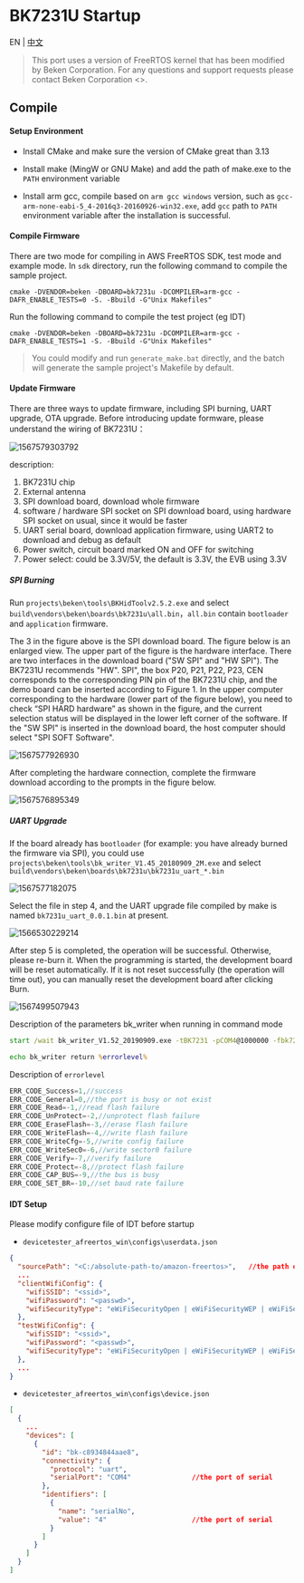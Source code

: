 # BK7231U Startup

EN | [中文](./README_zh.md)



> This port uses a version of FreeRTOS kernel that has been modified by Beken Corporation. For any questions and support requests please contact Beken Corporation <<contact info from the DQP listing >>.



## Compile

#### Setup Environment

- Install CMake and make sure the version of CMake great than 3.13

- Install make (MingW or GNU Make) and add the path of make.exe to the `PATH` environment variable
- Install arm gcc, compile based on `arm gcc windows` version, such as `gcc-arm-none-eabi-5_4-2016q3-20160926-win32.exe`, add `gcc` path to `PATH` environment variable after the installation is successful.



#### Compile Firmware

There are two mode for compiling in AWS FreeRTOS SDK,  test mode and example mode. In `sdk`  directory, run the following command to compile the sample project.



`cmake -DVENDOR=beken -DBOARD=bk7231u -DCOMPILER=arm-gcc -DAFR_ENABLE_TESTS=0 -S. -Bbuild -G"Unix Makefiles"`



Run the following command to compile the test project (eg IDT)

`cmake -DVENDOR=beken -DBOARD=bk7231u -DCOMPILER=arm-gcc -DAFR_ENABLE_TESTS=1 -S. -Bbuild -G"Unix Makefiles"`



> You could modify and run  `generate_make.bat` directly, and the batch will generate the sample project's Makefile by default.



#### Update Firmware

There are three ways to update firmware, including SPI burning, UART upgrade, OTA upgrade. Before introducing update formware, please understand the wiring of BK7231U：

![1567579303792](projects/beken/startup/update_overview.png)

description:

1. BK7231U chip
2. External antenna
3. SPI download board, download whole firmware
4. software / hardware SPI socket on SPI download board, using hardware SPI socket on usual, since it would be faster
5. UART serial board, download application firmware, using UART2 to download and debug as default
6. Power switch, circuit board marked ON and OFF for switching
7. Power select: could be 3.3V/5V, the default is 3.3V, the EVB using 3.3V



##### SPI Burning

Run `projects\beken\tools\BKHidToolv2.5.2.exe` and  select `build\vendors\beken\boards\bk7231u\all.bin`，`all.bin` contain `bootloader` and `application` firmware.

The 3 in the figure above is the SPI download board. The figure below is an enlarged view. The upper part of the figure is the hardware interface. There are two interfaces in the download board ("SW SPI" and "HW SPI"). The BK7231U recommends "HW". SPI", the box P20, P21, P22, P23, CEN corresponds to the corresponding PIN pin of the BK7231U chip, and the demo board can be inserted according to Figure 1. In the upper computer corresponding to the hardware (lower part of the figure below), you need to check “SPI HARD hardware” as shown in the figure, and the current selection status will be displayed in the lower left corner of the software. If the "SW SPI" is inserted in the download board, the host computer should select "SPI SOFT Software".

![1567577926930](projects/beken/startup/update_spi_1.png)



After completing the hardware connection, complete the firmware download according to the prompts in the figure below.

![1567576895349](projects/beken/startup/update_spi_2.png)

##### UART Upgrade

If the board already has `bootloader` (for example: you have already burned the firmware via SPI), you could use `projects\beken\tools\bk_writer_V1.45_20180909_2M.exe` and select `build\vendors\beken\boards\bk7231u\bk7231u_uart_*.bin`

![1567577182075](projects/beken/startup/update_uart_1.png)



Select the file in step 4, and the UART upgrade file compiled by make is named `bk7231u_uart_0.0.1.bin` at present.

![1566530229214](projects/beken/startup/update_uart_2.png)



After step 5 is completed, the operation will be successful. Otherwise, please re-burn it. When the programming is started, the development board will be reset automatically. If it is not reset successfully (the operation will time out), you can manually reset the development board after clicking Burn.

![1567499507943](projects/beken/startup/update_uart_3.png)



Description of the parameters  bk_writer when running in command mode

```bat
start /wait bk_writer_V1.52_20190909.exe -tBK7231 -pCOM4@1000000 -fbk7231u_uart_0.0.1.bin@00011000 -e2

echo bk_writer return %errorlevel%
```

Description of `errorlevel`

```c
ERR_CODE_Success=1,//success
ERR_CODE_General=0,//the port is busy or not exist
ERR_CODE_Read=-1,//read flash failure
ERR_CODE_UnProtect=-2,//unprotect flash failure
ERR_CODE_EraseFlash=-3,//erase flash failure
ERR_CODE_WriteFlash=-4,//write flash failure
ERR_CODE_WriteCfg=-5,//write config failure
ERR_CODE_WriteSec0=-6,//write sector0 failure
ERR_CODE_Verify=-7,//verify failure
ERR_CODE_Protect=-8,//protect flash failure
ERR_CODE_CAP_BUS=-9,//the bus is busy
ERR_CODE_SET_BR=-10,//set baud rate failure

```



#### IDT Setup

Please modify configure file of IDT before startup

- `devicetester_afreertos_win\configs\userdata.json`

```json
{
  "sourcePath": "<C:/absolute-path-to/amazon-freertos>",   //the path of source
  ...
  "clientWifiConfig": {
    "wifiSSID": "<ssid>",
    "wifiPassword": "<passwd>",
    "wifiSecurityType": "eWiFiSecurityOpen | eWiFiSecurityWEP | eWiFiSecurityWPA | eWiFiSecurityWPA2"
  },
  "testWifiConfig": {
    "wifiSSID": "<ssid>",
    "wifiPassword": "<passwd>",
    "wifiSecurityType": "eWiFiSecurityOpen | eWiFiSecurityWEP | eWiFiSecurityWPA | eWiFiSecurityWPA2"
  },
  ...
}
```

- `devicetester_afreertos_win\configs\device.json`

```json
[
  {
    ...
    "devices": [
      {
        "id": "bk-c8934844aae8",
        "connectivity": {
          "protocol": "uart",
          "serialPort": "COM4"               //the port of serial
        },
        "identifiers": [
          {
            "name": "serialNo",
            "value": "4"                     //the port of serial
          }
        ]
      }
    ]
  }
]
```

